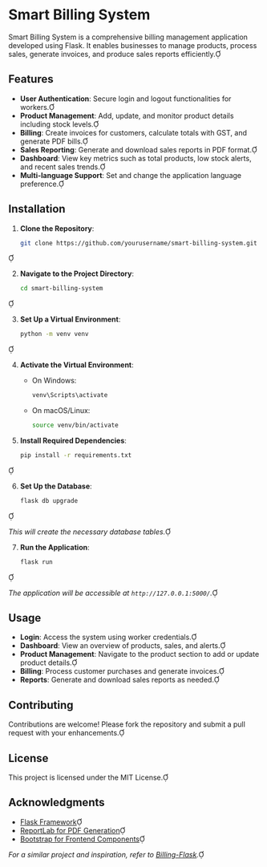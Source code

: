 # Smart Billing System

Smart Billing System is a comprehensive billing management application developed using Flask. It enables businesses to manage products, process sales, generate invoices, and produce sales reports efficiently.

## Features

- **User Authentication**: Secure login and logout functionalities for workers.
- **Product Management**: Add, update, and monitor product details including stock levels.
- **Billing**: Create invoices for customers, calculate totals with GST, and generate PDF bills.
- **Sales Reporting**: Generate and download sales reports in PDF format.
- **Dashboard**: View key metrics such as total products, low stock alerts, and recent sales trends.
- **Multi-language Support**: Set and change the application language preference.

## Installation

1. **Clone the Repository**:

   ```bash
   git clone https://github.com/yourusername/smart-billing-system.git
   ```


2. **Navigate to the Project Directory**:

   ```bash
   cd smart-billing-system
   ```


3. **Set Up a Virtual Environment**:

   ```bash
   python -m venv venv
   ```


4. **Activate the Virtual Environment**:

   - On Windows:

     ```bash
     venv\Scripts\activate
     ```

   - On macOS/Linux:

     ```bash
     source venv/bin/activate
     ```

5. **Install Required Dependencies**:

   ```bash
   pip install -r requirements.txt
   ```


6. **Set Up the Database**:

   ```bash
   flask db upgrade
   ```


   *This will create the necessary database tables.*

7. **Run the Application**:

   ```bash
   flask run
   ```


   *The application will be accessible at `http://127.0.0.1:5000/`.*

## Usage

- **Login**: Access the system using worker credentials.
- **Dashboard**: View an overview of products, sales, and alerts.
- **Product Management**: Navigate to the product section to add or update product details.
- **Billing**: Process customer purchases and generate invoices.
- **Reports**: Generate and download sales reports as needed.

## Contributing

Contributions are welcome! Please fork the repository and submit a pull request with your enhancements.

## License

This project is licensed under the MIT License.

## Acknowledgments

- [Flask Framework](https://flask.palletsprojects.com/)
- [ReportLab for PDF Generation](https://www.reportlab.com/)
- [Bootstrap for Frontend Components](https://getbootstrap.com/)

*For a similar project and inspiration, refer to [Billing-Flask](https://github.com/SudeepAcharjee/Billing-Flask).* 